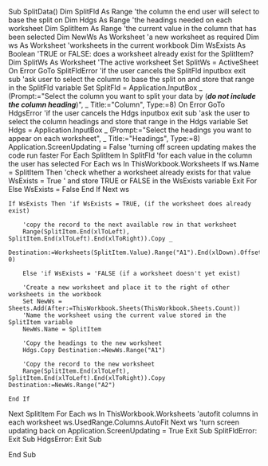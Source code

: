 Sub SplitData()
Dim SplitFld As Range 'the column the end user will select to base the split on
Dim Hdgs As Range 'the headings needed on each worksheet
Dim SplitItem As Range 'the current value in the column that has been selected
Dim NewWs As Worksheet 'a new worksheet as required
Dim ws As Worksheet 'worksheets in the current workbook
Dim WsExists As Boolean 'TRUE or FALSE: does a worksheet already exist for the SplitItem?
Dim SplitWs As Worksheet 'The active worksheet
Set SplitWs = ActiveSheet
On Error GoTo SplitFldError 'if the user cancels the SplitFld inputbox exit sub
'ask user to select the column to base the split on and store that range in the SplitFld variable
Set SplitFld = Application.InputBox _
(Prompt:="Select the column you want to split your data by (***do not include the column heading***)", _
Title:="Column", Type:=8)
On Error GoTo HdgsError 'if the user cancels the Hdgs inputbox exit sub
'ask the user to select the column headings and store that range in the Hdgs variable
Set Hdgs = Application.InputBox _
(Prompt:="Select the headings you want to appear on each worksheet", _
Title:="Headings", Type:=8)
Application.ScreenUpdating = False 'turning off screen updating makes the code run faster
For Each SplitItem In SplitFld 'for each value in the column the user has selected
    For Each ws In ThisWorkbook.Worksheets
        If ws.Name = SplitItem Then 'check whether a worksheet already exists for that value
            WsExists = True ' and store TRUE or FALSE in the WsExists variable
            Exit For
        Else
            WsExists = False
        End If
    Next ws
    
    
    If WsExists Then 'if WsExists = TRUE, (if the worksheet does already exist)
    
        'copy the record to the next available row in that worksheet
        Range(SplitItem.End(xlToLeft), SplitItem.End(xlToLeft).End(xlToRight)).Copy _
        Destination:=Worksheets(SplitItem.Value).Range("A1").End(xlDown).Offset(1, 0)
    
        Else 'if WsExists = 'FALSE (if a worksheet doesn't yet exist)
        
        'Create a new worksheet and place it to the right of other worksheets in the workbook
        Set NewWs = Sheets.Add(After:=ThisWorkbook.Sheets(ThisWorkbook.Sheets.Count))
        'Name the worksheet using the current value stored in the SplitItem variable
        NewWs.Name = SplitItem
        
        'Copy the headings to the new worksheet
        Hdgs.Copy Destination:=NewWs.Range("A1")
        
        'Copy the record to the new worksheet
        Range(SplitItem.End(xlToLeft), SplitItem.End(xlToLeft).End(xlToRight)).Copy Destination:=NewWs.Range("A2")
        
    End If
Next SplitItem
For Each ws In ThisWorkbook.Worksheets 'autofit columns in each worksheet
    ws.UsedRange.Columns.AutoFit
Next ws
'turn screen updating back on
Application.ScreenUpdating = True
Exit Sub
SplitFldError:
Exit Sub
HdgsError:
Exit Sub
    
End Sub
